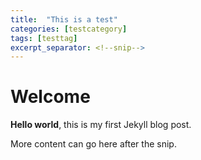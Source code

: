 ```yaml
---
title:  "This is a test"
categories: [testcategory]
tags: [testtag]
excerpt_separator: <!--snip-->
---
```


# Welcome

**Hello world**, this is my first Jekyll blog post.
<!--snip-->

More content can go here after the snip.
